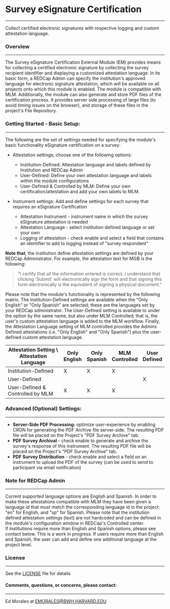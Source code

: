 # Survey eSignature Certification
********************************************************************************
Collect certified electronic signatures with respective logging and custom attestation language.

### Overview
********************************************************************************
The Survey eSignature Certification External Module (EM) provides means for collecting a certified electronic signature by
collecting the survey recipient identifier and displaying a customized attestation language. In its basic form, a REDCap
Admin can specify the institution's approved language for electronic signature attestation, which will be available
on all projects onto which this module is enabled. The module is compatible with MLM. Additionally, the module can also generate and store
PDF files of the certification process. It provides server side processing of large files (to avoid timing issues on the browser),
and storage of these files in the project's File Repository.

### Getting Started - Basic Setup:
********************************************************************************
The following are the set of settings needed for specifying the module's basic functionality eSignature certification on a survey:

* Attestation settings; choose one of the following options:
    * Institution-Defined: Attestation language and labels defined by Institution and REDCap Admin
    * User-Defined: Define your own attestation language and labels within the module configurations
    * User-Defined & Controlled by MLM: Define your own certification/attestation and add your own labels to MLM.

* Instrument settings: Add and define settings for each survey that requires an eSignature Certification
    * Attestation Instrument - instrument name in which the survey eSignature attestation is needed
    * Attestation Language - select institution defined language or set your own
    * Logging of attestation - check enable and select a field that contains an identifier to add to logging instead of "survey respondent"   

**Note that**, the institution define attestation settings are defined by your REDCap Administrator. For example, the attestation text for MGB is the following:
> "I certify that all the information entered is correct. I understand that clicking 'Submit' will electronically sign the form and that signing this form electronically is the equivalent of signing a physical document."

Please note that the module's functionality is represented by the following matrix. The Institution-Defined settings
are available when the "Only English" or "Only Spanish" are selected; these are the languages set by your REDCap administrator.
The User-Defined setting is available to under the option by the same name, but also under MLM Controlled; that is, the user's
custom attestation language is added to the MLM workflow. Finally, the Attestation Language setting of MLM controlled provides
the Admins Defined attestations (i.e. "Only English" and "Only Spanish") plus the user-defined custom attestation language.


| Attestation Setting \ Attestation Language | Only <br> English | Only <br> Spanish | MLM <br> Controlled | User <br> Defined |
|--------------------------------------------|---------------|---------------|--------------|------------------------------------|
| Institution-Defined                        | X             | X             |  X           |                                    |
| User-Defined                               |               |               |              | X                                  |
| User-Defined & Controlled by MLM           | X             | X             |  X           |                                   |


### Advanced (Optional) Settings:
********************************************************************************

* <b>Server-Side PDF Processing:</b> optimize user-experience by enabling CRON for generating the PDF Archive file server-side. The resulting PDF file will be placed on the Project's "PDF Survey Archive" tab.
* <b>PDF Survey Archival</b> - check enable to generate and archive the survey's response of this instrument. The resulting PDF file will be placed on the Project's "PDF Survey Archive" tab.
* <b>PDF Survey Distribution</b> - check enable and select a field on an instrument to upload the PDF of the survey (can be used to send to participant via email notification)

### Note for REDCap Admin
********************************************************************************
Current supported language options are English and Spanish. In order to make these attestations compatible with MLM they have been given a language id that must match the corresponding language id in the project: "en" for English, and "sp" for Spanish.
Please note that the institution defined attestation settings (text) are not hardcoded and can be defined in the module's configuration window in REDCap's Controlled center.  
If Institutions require more than English and Spanish options, please see contact below. This is a work in progress.
If users require more than English and Spanish, the user can add and define one additional language at the project level.  

### License
********************************************************************************
See the [LICENSE](?prefix=self_service_ext_mod&page=LICENSE.md) file for details

#### Comments, questions, or concerns, please contact:
********************************************************************************
Ed Morales at EMORALES@BWH.HARVARD.EDU
